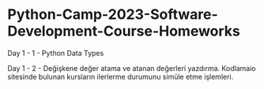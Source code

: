 # Python-Camp-2023-Software-Development-Course-Homeworks

Day 1 - 1 - Python Data Types

Day 1 - 2 - Değişkene değer atama ve atanan değerleri yazdırma. Kodlamaio sitesinde bulunan kursların ilerlerme durumunu simüle etme işlemleri. 
